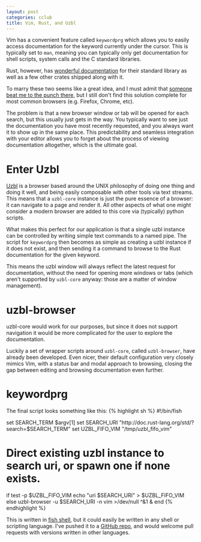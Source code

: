 ```yaml
---
layout: post
categories: cclub
title: Vim, Rust, and Uzbl
---
```


Vim has a convenient feature called `keywordprg` which allows you to easily
access documentation for the keyword currently under the cursor. This is
typically set to `man`, meaning you can typically only get documentation for
shell scripts, system calls and the C standard libraries.

Rust, however, has [wonderful
documentation](http://doc.rust-lang.org/std/index.html) for their standard
library as well as a few other crates shipped along with it.

To marry these two seems like a great idea, and I must admit that [someone beat
me to the punch there](http://damienradtke.com/vim-view-rustdoc/), but I still
don't find this solution complete for most common browsers (e.g. Firefox,
Chrome, etc).

The problem is that a new browser window or tab will be opened for each search,
but this usually just gets in the way. You typically want to see just the
documentation you have most recently requested, and you always want it to show
up in the same place. This predictability and seamless integration with your
editor allows you to forget about the process of viewing documentation
altogether, which is the ultimate goal.

# Enter Uzbl #

[Uzbl](http://www.uzbl.org/) is a browser based around the UNIX philosophy of
doing one thing and doing it well, and being easily composable with other tools
via text streams. This means that a `uzbl-core` instance is just the pure
essence of a browser: it can navigate to a page and render it. All other
aspects of what one might consider a modern browser are added to this core via
(typically) python scripts.

What makes this perfect for our application is that a single uzbl instance can
be controlled by writing simple text commands to a named pipe. The script for
`keywordprg` then becomes as simple as creating a uzbl instance if it does not
exist, and then sending it a command to browse to the Rust documentation for
the given keyword.

This means the uzbl window will always reflect the latest request for
documentation, without the need for opening more windows or tabs (which aren't
supported by `uzbl-core` anyway: those are a matter of window management).

# uzbl-browser #

uzbl-core would work for our purposes, but since it does not support navigation
it would be more complicated for the user to explore the documentation.

Luckily a set of wrapper scripts around `uzbl-core`, called `uzbl-browser`, have
already been developed. Even nicer, their default configuration very closely
mimics Vim, with a status bar and modal approach to browsing, closing the gap
between editing and browsing documentation even further.

# keywordprg #

The final script looks something like this:
{% highlight sh %}
#!/bin/fish

set SEARCH_TERM $argv[1]
set SEARCH_URI "http://doc.rust-lang.org/std/?search=$SEARCH_TERM"
set UZBL_FIFO_VIM "/tmp/uzbl_fifo_vim"

# Direct existing uzbl instance to search uri, or spawn one if none exists.
if test -p $UZBL_FIFO_VIM
    echo "uri $SEARCH_URI" > $UZBL_FIFO_VIM
else
    uzbl-browser -u $SEARCH_URI -n vim >/dev/null ^&1 &
end
{% endhighlight %}

This is written in [fish shell](http://fishshell.com/), but it could easily be
written in any shell or scripting language. I've pushed it to a [GitHub
repo](https://github.com/scott-linder/vim-rusth), and would welcome pull
requests with versions written in other languages.
